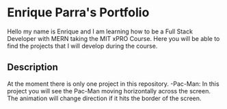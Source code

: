 # Enrique Parra's Portfolio

Hello my name is Enrique and I am learning how to be a Full Stack Developer with MERN taking the MIT xPRO Course. Here you will be able to find the projects that I will develop during the course.

## Description

At the moment there is only one project in this repository.
-Pac-Man: In this project you will see the Pac-Man moving horizontally across the screen. The animation will change direction if it hits the border of the screen.





